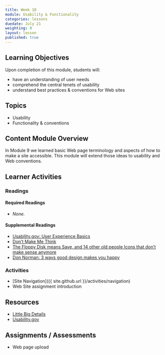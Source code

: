 ```yaml
---
title: Week 10
module: Usability & Functionality
categories: lessons
duedate: July 21
weighting: 0
layout: lesson
published: true
---
```


## Learning Objectives

Upon completion of this module, students will:

- have an understanding of user needs
- comprehend the central tenets of usability
- understand best practices & conventions for Web sites 

## Topics

- Usability
- Functionality & conventions

## Content Module Overview

In Module 9 we learned basic Web page terminology and aspects of how to make a site accessible. This module will extend those ideas to usability and Web conventions.

## Learner Activities

### Readings

#### Required Readings

- _None._

#### Supplemental Readings

- [Usability.gov: User Experience Basics](http://www.usability.gov/what-and-why/user-experience.html)
- [Don’t Make Me Think](https://www.sensible.com/downloads/DMMT-Revisited-sample-chapter.pdf)
- [The Floppy Disk means Save, and 14 other old people Icons that don’t make sense anymore](http://www.hanselman.com/blog/TheFloppyDiskMeansSaveAnd14OtherOldPeopleIconsThatDontMakeSenseAnymore.aspx)
- [Don Norman: 3 ways good design makes you happy](http://www.ted.com/talks/don_norman_on_design_and_emotion?language=en)

### Activities

- [Site Navigation]({{ site.github.url }}/activities/navigation)
- Web Site assignment introduction

## Resources

- [Little Big Details](http://littlebigdetails.com/)
- [Usability.gov](http://www.usability.gov/)

## Assignments / Assessments

- Web page upload
